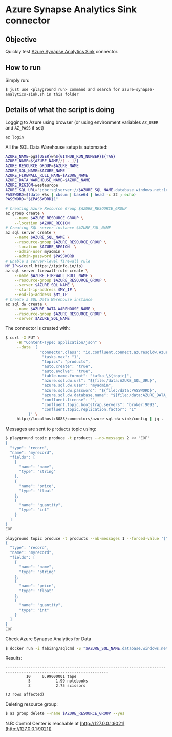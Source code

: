 # Azure Synapse Analytics Sink connector



## Objective

Quickly test [Azure Synapse Analytics Sink](https://docs.confluent.io/kafka-connectors/azure-sql-dw/current/overview.html) connector.


## How to run

Simply run:

```
$ just use <playground run> command and search for azure-synapse-analytics-sink.sh in this folder
```

## Details of what the script is doing

Logging to Azure using browser (or using environment variables `AZ_USER` and `AZ_PASS` if set)

```bash
az login
```

All the SQL Data Warehouse setup is automated:

```bash
AZURE_NAME=pg${USER}wh${GITHUB_RUN_NUMBER}${TAG}
AZURE_NAME=${AZURE_NAME//[-._]/}
AZURE_RESOURCE_GROUP=$AZURE_NAME
AZURE_SQL_NAME=$AZURE_NAME
AZURE_FIREWALL_RULL_NAME=$AZURE_NAME
AZURE_DATA_WAREHOUSE_NAME=$AZURE_NAME
AZURE_REGION=westeurope
AZURE_SQL_URL="jdbc:sqlserver://$AZURE_SQL_NAME.database.windows.net:1433"
PASSWORD=$(date +%s | cksum | base64 | head -c 32 ; echo)
PASSWORD="${PASSWORD}1"

# Creating Azure Resource Group $AZURE_RESOURCE_GROUP
az group create \
    --name $AZURE_RESOURCE_GROUP \
    --location $AZURE_REGION
# Creating SQL server instance $AZURE_SQL_NAME
az sql server create \
    --name $AZURE_SQL_NAME \
    --resource-group $AZURE_RESOURCE_GROUP \
    --location $AZURE_REGION  \
    --admin-user myadmin \
    --admin-password $PASSWORD
# Enable a server-level firewall rule
MY_IP=$(curl https://ipinfo.io/ip)
az sql server firewall-rule create \
    --name $AZURE_FIREWALL_RULL_NAME \
    --resource-group $AZURE_RESOURCE_GROUP \
    --server $AZURE_SQL_NAME \
    --start-ip-address $MY_IP \
    --end-ip-address $MY_IP
# Create a SQL Data Warehouse instance
az sql dw create \
    --name $AZURE_DATA_WAREHOUSE_NAME \
    --resource-group $AZURE_RESOURCE_GROUP \
    --server $AZURE_SQL_NAME
```

The connector is created with:

```bash
$ curl -X PUT \
     -H "Content-Type: application/json" \
     --data '{
               "connector.class": "io.confluent.connect.azuresqldw.AzureSqlDwSinkConnector",
                "tasks.max": "1",
                "topics": "products",
                "auto.create": "true",
                "auto.evolve": "true",
                "table.name.format": "kafka_\${topic}",
                "azure.sql.dw.url": "${file:/data:AZURE_SQL_URL}",
                "azure.sql.dw.user": "myadmin",
                "azure.sql.dw.password": "${file:/data:PASSWORD}",
                "azure.sql.dw.database.name": "${file:/data:AZURE_DATA_WAREHOUSE_NAME}",
                "confluent.license": "",
                "confluent.topic.bootstrap.servers": "broker:9092",
                "confluent.topic.replication.factor": "1"
          }' \
     http://localhost:8083/connectors/azure-sql-dw-sink/config | jq .
```

Messages are sent to `products` topic using:

```bash
$ playground topic produce -t products --nb-messages 2 << 'EOF'
{
  "type": "record",
  "name": "myrecord",
  "fields": [
    {
      "name": "name",
      "type": "string"
    },
    {
      "name": "price",
      "type": "float"
    },
    {
      "name": "quantity",
      "type": "int"
    }
  ]
}
EOF

playground topic produce -t products --nb-messages 1 --forced-value '{"name": "notebooks", "price": 1.99, "quantity": 5}' << 'EOF'
{
  "type": "record",
  "name": "myrecord",
  "fields": [
    {
      "name": "name",
      "type": "string"
    },
    {
      "name": "price",
      "type": "float"
    },
    {
      "name": "quantity",
      "type": "int"
    }
  ]
}
EOF
```

Check Azure Synapse Analytics for Data

```bash
$ docker run -i fabiang/sqlcmd -S "$AZURE_SQL_NAME.database.windows.net,1433" -I -U "myadmin" -P "$PASSWORD" -d "$AZURE_DATA_WAREHOUSE_NAME" -Q "select * from kafka_products;"
```

Results:

```
-------------------------------------------------------------------------------------------------------------------
         10     0.99000001 tape
          5           1.99 notebooks
          3           2.75 scissors

(3 rows affected)
```

Deleting resource group:

```bash
$ az group delete --name $AZURE_RESOURCE_GROUP --yes
```

N.B: Control Center is reachable at [http://127.0.0.1:9021](http://127.0.0.1:9021])
